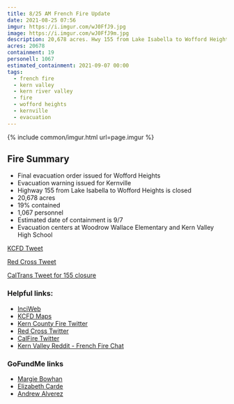 ```yaml
---
title: 8/25 AM French Fire Update
date: 2021-08-25 07:56
imgur: https://i.imgur.com/wJ0FfJ9.jpg
image: https://i.imgur.com/wJ0FfJ9m.jpg
description: 20,678 acres. Hwy 155 from Lake Isabella to Wofford Heights closed. Wofford Heights evacuated and Kernville under evacuation warning
acres: 20678
containment: 19
personell: 1067
estimated_containment: 2021-09-07 00:00
tags:
  - french fire
  - kern valley
  - kern river valley
  - fire
  - wofford heights
  - kernville
  - evacuation
---
```

{% include common/imgur.html url=page.imgur %}

## Fire Summary
- Final evacuation order issued for Wofford Heights
- Evacuation warning issued for Kernville
- Highway 155 from Lake Isabella to Wofford Heights is closed
- 20,678 acres
- 19% contained
- 1,067 personnel
- Estimated date of containment is 9/7
- Evacuation centers at Woodrow Wallace Elementary and Kern Valley High School

[KCFD Tweet](https://twitter.com/kerncountyfire/status/1430547335956680706)

[Red Cross Tweet](https://twitter.com/RedCrossCCR/status/1429896398183419919)

[CalTrans Tweet for 155 closure](https://twitter.com/CaltransDist6/status/1430552382165848070)

### Helpful links:
- [InciWeb](https://inciweb.nwcg.gov/incident/7813/)
- [KCFD Maps](https://kcfd.maps.arcgis.com/apps/instant/interactivelegend/index.html?appid=cd18207578044581a9a9a1255fc88417)
- [Kern County Fire Twitter](https://twitter.com/kerncountyfire)
- [Red Cross Twitter](https://twitter.com/RedCrossCCR)
- [CalFire Twitter](https://twitter.com/CAL_FIRE)
- [Kern Valley Reddit - French Fire Chat](https://www.reddit.com/r/KernValley/comments/pa5ihf/french_fire_chat/)

### GoFundMe links
- [Margie Bowhan](https://www.gofundme.com/f/lets-help-margie-bowhan)
- [Elizabeth Carde](https://www.gofundme.com/f/relief-fund-for-elizabeth-carde-french-fire)
- [Andrew Alverez](https://www.gofundme.com/f/5c94g-help-andrew-get-back-on-his-feet)
